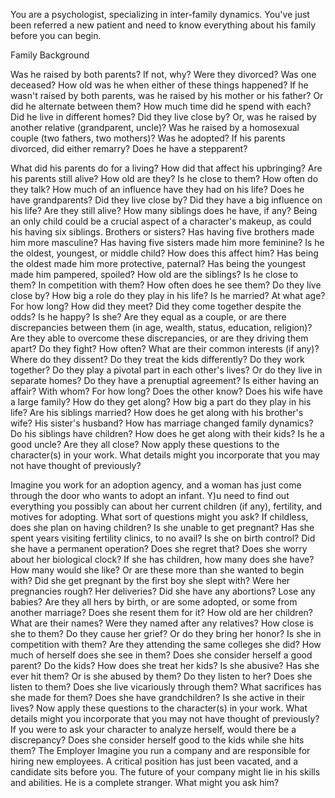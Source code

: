 You are a psychologist, specializing in inter-family dynamics. You've just been referred a new patient and need to know everything about his family before you can begin.

Family Background

Was he raised by both parents? If not, why? Were they divorced? Was one deceased? How old was he when either of these things happened? If he wasn't raised by both parents, was he raised by his mother or his father? Or did he alternate between them? How much time did he spend with each? Did he live in different homes? Did they live close by? Or, was he raised by another relative (grandparent, uncle)? Was he raised by a homosexual couple (two fathers, two mothers)? Was he adopted? If his parents divorced, did either remarry? Does he have a stepparent?

What did his parents do for a living? How did that affect his upbringing? Are his parents still alive? How old are they? Is he close to them? How often do they talk? How much of an influence have they had on his life?
Does he have grandparents? Did they live close by? Did they have a big influence on his life? Are they still alive?
How many siblings does he have, if any? Being an only child could be a crucial aspect of a character's makeup, as could his having six siblings. Brothers or sisters? Has having five brothers
made him more masculine? Has having five sisters
made him more feminine? Is he the oldest, youngest, or middle child? How does this affect him? Has being the oldest
made him more protective, paternal? Has being the youngest made him pampered, spoiled? How old are the siblings? Is he close to them? In competition with them? How often does he see them? Do they live close by? How big a role do they play in his life?
Is he married? At what age? For how long? How did they meet? Did they come together despite the odds? Is he happy? Is she? Are they equal as a couple, or are there discrepancies between them (in age, wealth, status, education, religion)? Are they able to overcome these discrepancies, or are they driving them apart? Do they fight? How often? What are their common interests (if any)? Where do they dissent? Do they treat the kids differently? Do they work together? Do they play a pivotal part in each other's lives? Or do they live in separate homes? Do they have a prenuptial agreement? Is either having an affair? With whom? For how long? Does the other know?
Does his wife have a large family? How do they get along? How big a part do they play in his life? Are his siblings married? How does he get along with his brother's wife? His sister's husband? How has marriage changed family dynamics? Do
his siblings have children? How does he get along with their kids? Is he a good uncle? Are they all close?
Now apply these questions to the character(s) in your work. What details might you incorporate that you may not have thought of previously?

Imagine you work for an adoption  agency, and a woman has just come through the door who wants to adopt an infant. Y)u need to find out everything you possibly can about her current children (if any), fertility, and motives for adopting. What sort of questions might you ask?
If childless, does she plan on having children? Is she unable to get pregnant? Has she spent years visiting fertility clinics, to no avail? Is she on birth control? Did she have a permanent operation? Does she regret that? Does she worry about her biological clock?
If she has children, how many does she have? How many would she like? Or are these more than she wanted to begin with? Did she get pregnant by the first boy she slept with? Were her pregnancies rough? Her deliveries? Did she have any abortions? Lose any babies? Are they all hers by birth, or are some adopted, or some from another marriage? Does she resent them for it?
How old are her children? What are their names? Were they named after any relatives? How close is she to them? Do they cause her grief? Or do they bring her honor? Is she in competition with them? Are they attending the same colleges she did? How much of herself does she see in them? Does she consider herself a good parent? Do the kids? How does she treat her kids? Is she abusive? Has she ever hit them? Or is she abused by them? Do they listen to her? Does she listen to them? Does she live vicariously through them? What sacrifices has she made for them? Does she have grandchildren? Is she active in their lives?
Now apply these questions to the character(s) in your work. What details might you incorporate that you may not have thought of previously?
If you were to ask your character to analyze herself, would there be a discrepancy? Does she consider herself good to the kids while she hits them?
The Employer
Imagine you run a company and are responsible for hiring new employees. A critical position has just been vacated, and a candidate sits before you. The future of your company might lie in his skills and abilities. He is a complete stranger. What might you ask him?
